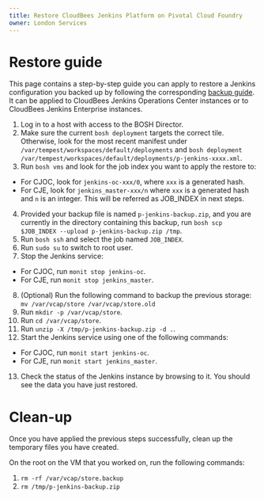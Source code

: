 ```yaml
---
title: Restore CloudBees Jenkins Platform on Pivotal Cloud Foundry
owner: London Services
---
```


Restore guide
=============
This page contains a step-by-step guide you can apply to restore a Jenkins configuration you backed up by following the corresponding [backup guide](backup.html). It can be applied to CloudBees Jenkins Operations Center instances or to CloudBees Jenkins Enterprise instances.

1. Log in to a host with access to the BOSH Director.
2. Make sure the current `bosh deployment` targets the correct tile. Otherwise, look for the most recent manifest under `/var/tempest/workspaces/default/deployments` and `bosh deployment /var/tempest/workspaces/default/deployments/p-jenkins-xxxx.xml`.
3. Run `bosh vms` and look for the job index you want to apply the restore to:
  * For CJOC, look for `jenkins-oc-xxx/0`, where `xxx` is a generated hash.
  * For CJE, look for  `jenkins_master-xxx/n` where `xxx` is a generated hash and `n` is an integer.
  This will be referred as JOB_INDEX in next steps.
4. Provided your backup file is named `p-jenkins-backup.zip`, and you are currently in the directory containing this backup, run `bosh scp $JOB_INDEX --upload p-jenkins-backup.zip /tmp`.
5. Run `bosh ssh` and select the job named `JOB_INDEX`.
6. Run `sudo su` to switch to root user.
7. Stop the Jenkins service:
  * For CJOC, run `monit stop jenkins-oc`.
  * For CJE, run `monit stop jenkins_master`.
8. (Optional) Run the following command to backup the previous storage: `mv /var/vcap/store /var/vcap/store.old`
9. Run `mkdir -p /var/vcap/store`.
10. Run `cd /var/vcap/store`.
11. Run `unzip -X /tmp/p-jenkins-backup.zip -d .`.
12. Start the Jenkins service using one of the following commands:
  * For CJOC, run `monit start jenkins-oc`.
  * For CJE, run `monit start jenkins_master`.
13. Check the status of the Jenkins instance by browsing to it. You should see the data you have just restored.

Clean-up
========
Once you have applied the previous steps successfully, clean up the temporary files you have created.

On the root on the VM that you worked on, run the following commands:

1. `rm -rf /var/vcap/store.backup`
2. `rm /tmp/p-jenkins-backup.zip`

